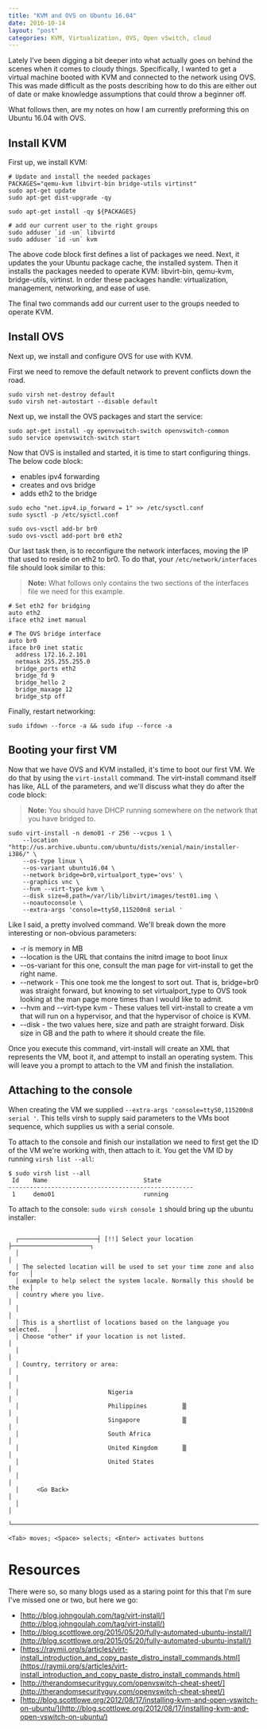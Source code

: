 ```yaml
---
title: "KVM and OVS on Ubuntu 16.04"
date: 2016-10-14
layout: "post"
categories: KVM, Virtualization, OVS, Open vSwitch, cloud
---
```


Lately I've been digging a bit deeper into what actually goes on behind the scenes when it comes to cloudy things. Specifically, I wanted to get a virtual machine booted with KVM and connected to the network using OVS. This was made difficult as the posts describing how to do this are either out of date or make knowledge assumptions that could throw a beginner off.

What follows then, are my notes on how I am currently preforming this on Ubuntu 16.04 with OVS.

## Install KVM

First up, we install KVM:

```
# Update and install the needed packages
PACKAGES="qemu-kvm libvirt-bin bridge-utils virtinst"
sudo apt-get update
sudo apt-get dist-upgrade -qy

sudo apt-get install -qy ${PACKAGES}

# add our current user to the right groups
sudo adduser `id -un` libvirtd
sudo adduser `id -un` kvm
```

The above code block first defines a list of packages we need. Next, it updates the your Ubuntu package cache, the installed system. Then it installs the packages needed to operate KVM: libvirt-bin, qemu-kvm, bridge-utils, virtinst. In order these packages handle: virtualization, management, networking, and ease of use.

The final two commands add our current user to the groups needed to operate KVM.

## Install OVS

Next up, we install and configure OVS for use with KVM.

First we need to remove the default network to prevent conflicts down the road.
```
sudo virsh net-destroy default
sudo virsh net-autostart --disable default
```

Next up, we install the OVS packages and start the service:
```
sudo apt-get install -qy openvswitch-switch openvswitch-common
sudo service openvswitch-switch start
```

Now that OVS is installed and started, it is time to start configuring things. The below code block:

+ enables ipv4 forwarding
+ creates and ovs bridge
+ adds eth2 to the bridge

```
sudo echo "net.ipv4.ip_forward = 1" >> /etc/sysctl.conf
sudo sysctl -p /etc/sysctl.conf

sudo ovs-vsctl add-br br0
sudo ovs-vsctl add-port br0 eth2
```

Our last task then, is to reconfigure the network interfaces, moving the IP that used to reside on eth2 to br0. To do that, your ```/etc/network/interfaces``` file should look similar to this:

> **Note:** What follows only contains the two sections of the interfaces file we need for this example.

```
# Set eth2 for bridging
auto eth2
iface eth2 inet manual

# The OVS bridge interface
auto br0
iface br0 inet static
  address 172.16.2.101
  netmask 255.255.255.0
  bridge_ports eth2
  bridge_fd 9
  bridge_hello 2
  bridge_maxage 12
  bridge_stp off
```

Finally, restart networking:

```
sudo ifdown --force -a && sudo ifup --force -a
```

## Booting your first VM

Now that we have OVS and KVM installed, it's time to boot our first VM. We do that by using the ```virt-install``` command. The virt-install command itself has like, ALL of the parameters, and we'll discuss what they do after the code block:

> **Note:** You should have DHCP running somewhere on the network that you have bridged to.

```
sudo virt-install -n demo01 -r 256 --vcpus 1 \
    --location "http://us.archive.ubuntu.com/ubuntu/dists/xenial/main/installer-i386/" \
    --os-type linux \
    --os-variant ubuntu16.04 \
    --network bridge=br0,virtualport_type='ovs' \
    --graphics vnc \
    --hvm --virt-type kvm \
    --disk size=8,path=/var/lib/libvirt/images/test01.img \
    --noautoconsole \
    --extra-args 'console=ttyS0,115200n8 serial '
```

Like I said, a pretty involved command. We'll break down the more interesting or non-obvious parameters:

+ -r is memory in MB
+ --location is the URL that contains the initrd image to boot linux
+ --os-variant for this one, consult the man page for virt-install to get the right name.
+ --network - This one took me the longest to sort out. That is, bridge=br0 was straight forward, but knowing to set virtualport_type to OVS took looking at the man page more times than I would like to admit.
+ --hvm and --virt-type kvm - These values tell virt-install to create a vm that will run on a hypervisor, and that the hypervisor of choice is KVM.
+ --disk - the two values here, size and path are straight forward. Disk size in GB and the path to where it should create the file.

Once you execute this command, virt-install will create an XML that represents the VM, boot it, and attempt to install an operating system. This will leave you a prompt to attach to the VM and finish the installation.

## Attaching to the console

When creating the VM we supplied ```--extra-args 'console=ttyS0,115200n8 serial '```. This tells virsh to supply said parameters to the VMs boot sequence, which supplies us with a serial console.

To attach to the console and finish our installation we need to first get the ID of the VM we're working with, then attach to it. You get the VM ID by running ```virsh list --all```:

```
$ sudo virsh list --all
 Id    Name                           State
----------------------------------------------------
 1     demo01                         running
```

To attach to the console: ```sudo virsh console 1``` should bring up the ubuntu installer:

```

  ┌──────────────────────┤ [!!] Select your location ├──────────────────────┐
  │                                                                         │
  │ The selected location will be used to set your time zone and also for   │
  │ example to help select the system locale. Normally this should be the   │
  │ country where you live.                                                 │
  │                                                                         │
  │ This is a shortlist of locations based on the language you selected.    │
  │ Choose "other" if your location is not listed.                          │
  │                                                                         │
  │ Country, territory or area:                                             │
  │                                                                         │
  │                         Nigeria                                         │
  │                         Philippines          ▒                          │
  │                         Singapore            ▒                          │
  │                         South Africa                                    │
  │                         United Kingdom       ▒                          │
  │                         United States                                   │
  │                                                                         │
  │     <Go Back>                                                           │
  │                                                                         │
  └─────────────────────────────────────────────────────────────────────────┘

<Tab> moves; <Space> selects; <Enter> activates buttons
```


# Resources

There were so, so many blogs used as a staring point for this that I'm sure I've missed one or two, but here we go:
- [http://blog.johngoulah.com/tag/virt-install/](http://blog.johngoulah.com/tag/virt-install/)
- [http://blog.scottlowe.org/2015/05/20/fully-automated-ubuntu-install/](http://blog.scottlowe.org/2015/05/20/fully-automated-ubuntu-install/)
- [https://raymii.org/s/articles/virt-install_introduction_and_copy_paste_distro_install_commands.html](https://raymii.org/s/articles/virt-install_introduction_and_copy_paste_distro_install_commands.html)
- [http://therandomsecurityguy.com/openvswitch-cheat-sheet/](http://therandomsecurityguy.com/openvswitch-cheat-sheet/)
- [http://blog.scottlowe.org/2012/08/17/installing-kvm-and-open-vswitch-on-ubuntu/](http://blog.scottlowe.org/2012/08/17/installing-kvm-and-open-vswitch-on-ubuntu/)
